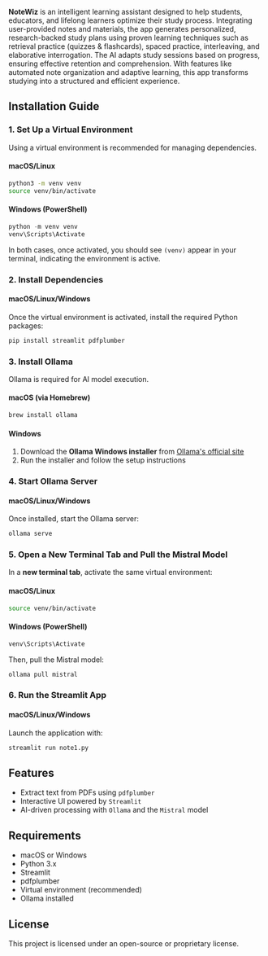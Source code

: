 **NoteWiz** is an intelligent learning assistant designed to help students, educators, and lifelong learners optimize their study process. Integrating user-provided notes and materials, the app generates personalized, research-backed study plans using proven learning techniques such as retrieval practice (quizzes & flashcards), spaced practice, interleaving, and elaborative interrogation. The AI adapts study sessions based on progress, ensuring effective retention and comprehension. With features like automated note organization and adaptive learning, this app transforms studying into a structured and efficient experience.

## Installation Guide  

### 1. Set Up a Virtual Environment  

Using a virtual environment is recommended for managing dependencies.  

#### **macOS/Linux**  
```bash
python3 -m venv venv
source venv/bin/activate
```

#### **Windows (PowerShell)**  
```powershell
python -m venv venv
venv\Scripts\Activate
```

In both cases, once activated, you should see `(venv)` appear in your terminal, indicating the environment is active.  

### 2. Install Dependencies  

#### **macOS/Linux/Windows**  
Once the virtual environment is activated, install the required Python packages:  
```bash
pip install streamlit pdfplumber
```

### 3. Install Ollama  

Ollama is required for AI model execution.  

#### **macOS (via Homebrew)**  
```bash
brew install ollama
```

#### **Windows**  
1. Download the **Ollama Windows installer** from [Ollama's official site](https://ollama.com)  
2. Run the installer and follow the setup instructions  

### 4. Start Ollama Server  

#### **macOS/Linux/Windows**  
Once installed, start the Ollama server:  
```bash
ollama serve
```

### 5. Open a New Terminal Tab and Pull the Mistral Model  

In a **new terminal tab**, activate the same virtual environment:  

#### **macOS/Linux**  
```bash
source venv/bin/activate
```

#### **Windows (PowerShell)**  
```powershell
venv\Scripts\Activate
```

Then, pull the Mistral model:  

```bash
ollama pull mistral
```

### 6. Run the Streamlit App  

#### **macOS/Linux/Windows**  
Launch the application with:  
```bash
streamlit run note1.py
```

## Features  
- Extract text from PDFs using `pdfplumber`  
- Interactive UI powered by `Streamlit`  
- AI-driven processing with `Ollama` and the `Mistral` model  

## Requirements  
- macOS or Windows  
- Python 3.x  
- Streamlit  
- pdfplumber  
- Virtual environment (recommended)  
- Ollama installed  

## License  
This project is licensed under an open-source or proprietary license.  
